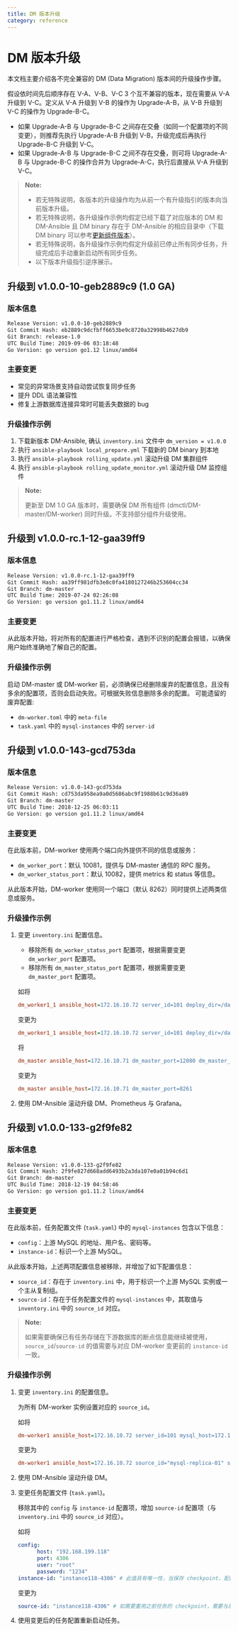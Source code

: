 ```yaml
---
title: DM 版本升级
category: reference
---
```


# DM 版本升级

本文档主要介绍各不完全兼容的 DM (Data Migration) 版本间的升级操作步骤。

假设依时间先后顺序存在 V-A、V-B、V-C 3 个互不兼容的版本，现在需要从 V-A 升级到 V-C。定义从 V-A 升级到 V-B 的操作为 Upgrade-A-B，从 V-B 升级到 V-C 的操作为 Upgrade-B-C。

- 如果 Upgrade-A-B 与 Upgrade-B-C 之间存在交叠（如同一个配置项的不同变更），则推荐先执行 Upgrade-A-B 升级到 V-B，升级完成后再执行 Upgrade-B-C 升级到 V-C。
- 如果 Upgrade-A-B 与 Upgrade-B-C 之间不存在交叠，则可将 Upgrade-A-B 与 Upgrade-B-C 的操作合并为 Upgrade-A-C，执行后直接从 V-A 升级到 V-C。

> **Note:**
> 
> - 若无特殊说明，各版本的升级操作均为从前一个有升级指引的版本向当前版本升级。
> - 若无特殊说明，各升级操作示例均假定已经下载了对应版本的 DM 和 DM-Ansible 且 DM binary 存在于 DM-Ansible 的相应目录中（下载 DM binary 可以参考[更新组件版本](/dev/reference/tools/data-migration/cluster-operations.md#更新组件版本)）。
> - 若无特殊说明，各升级操作示例均假定升级前已停止所有同步任务，升级完成后手动重新启动所有同步任务。
> - 以下版本升级指引逆序展示。

## 升级到 v1.0.0-10-geb2889c9 (1.0 GA)

### 版本信息

```bash
Release Version: v1.0.0-10-geb2889c9
Git Commit Hash: eb2889c9dcfbff6653be9c8720a32998b4627db9
Git Branch: release-1.0
UTC Build Time: 2019-09-06 03:18:48
Go Version: go version go1.12 linux/amd64
```

### 主要变更

- 常见的异常场景支持自动尝试恢复同步任务
- 提升 DDL 语法兼容性
- 修复上游数据库连接异常时可能丢失数据的 bug

### 升级操作示例

1. 下载新版本 DM-Ansible, 确认 `inventory.ini` 文件中 `dm_version = v1.0.0`
2. 执行 `ansible-playbook local_prepare.yml` 下载新的 DM binary 到本地
3. 执行 `ansible-playbook rolling_update.yml` 滚动升级 DM 集群组件
4. 执行 `ansible-playbook rolling_update_monitor.yml` 滚动升级 DM 监控组件

> **Note:**
> 
> 更新至 DM 1.0 GA 版本时，需要确保 DM 所有组件 (dmctl/DM-master/DM-worker) 同时升级。不支持部分组件升级使用。

## 升级到 v1.0.0-rc.1-12-gaa39ff9

### 版本信息

```bash
Release Version: v1.0.0-rc.1-12-gaa39ff9
Git Commit Hash: aa39ff981dfb3e8c0fa4180127246b253604cc34
Git Branch: dm-master
UTC Build Time: 2019-07-24 02:26:08
Go Version: go version go1.11.2 linux/amd64
```

### 主要变更

从此版本开始，将对所有的配置进行严格检查，遇到不识别的配置会报错，以确保用户始终准确地了解自己的配置。

### 升级操作示例

启动 DM-master 或 DM-worker 前，必须确保已经删除废弃的配置信息，且没有多余的配置项，否则会启动失败。可根据失败信息删除多余的配置。 可能遗留的废弃配置:

- `dm-worker.toml` 中的 `meta-file`
- `task.yaml` 中的 `mysql-instances` 中的 `server-id`

## 升级到 v1.0.0-143-gcd753da

### 版本信息

```bash
Release Version: v1.0.0-143-gcd753da
Git Commit Hash: cd753da958ea9a0d5686abc9f1988b61c9d36a89
Git Branch: dm-master
UTC Build Time: 2018-12-25 06:03:11
Go Version: go version go1.11.2 linux/amd64
```

### 主要变更

在此版本前，DM-worker 使用两个端口向外提供不同的信息或服务：

- `dm_worker_port`：默认 10081，提供与 DM-master 通信的 RPC 服务。
- `dm_worker_status_port`：默认 10082，提供 metrics 和 status 等信息。

从此版本开始，DM-worker 使用同一个端口（默认 8262）同时提供上述两类信息或服务。

### 升级操作示例

1. 变更 `inventory.ini` 配置信息。

    - 移除所有 `dm_worker_status_port` 配置项，根据需要变更 `dm_worker_port` 配置项。
    - 移除所有 `dm_master_status_port` 配置项，根据需要变更 `dm_master_port` 配置项。

    如将

    ```ini
    dm_worker1_1 ansible_host=172.16.10.72 server_id=101 deploy_dir=/data1/dm_worker dm_worker_port=10081 dm_worker_status_port=10082 mysql_host=172.16.10.81 mysql_user=root mysql_password='VjX8cEeTX+qcvZ3bPaO4h0C80pe/1aU=' mysql_port=3306
    ```

    变更为

    ```ini
    dm_worker1_1 ansible_host=172.16.10.72 server_id=101 deploy_dir=/data1/dm_worker dm_worker_port=8262 mysql_host=172.16.10.81 mysql_user=root mysql_password='VjX8cEeTX+qcvZ3bPaO4h0C80pe/1aU=' mysql_port=3306
    ```

    将

    ```ini
    dm_master ansible_host=172.16.10.71 dm_master_port=12080 dm_master_status_port=12081
    ```

    变更为

    ```ini
    dm_master ansible_host=172.16.10.71 dm_master_port=8261
    ```

2. 使用 DM-Ansible 滚动升级 DM、Prometheus 与 Grafana。

## 升级到 v1.0.0-133-g2f9fe82

### 版本信息

```bash
Release Version: v1.0.0-133-g2f9fe82
Git Commit Hash: 2f9fe827d668add6493b2a3da107e0a01b94c6d1
Git Branch: dm-master
UTC Build Time: 2018-12-19 04:58:46
Go Version: go version go1.11.2 linux/amd64
```

### 主要变更

在此版本前，任务配置文件 (`task.yaml`) 中的 `mysql-instances` 包含以下信息：

- `config`：上游 MySQL 的地址、用户名、密码等。
- `instance-id`：标识一个上游 MySQL。

从此版本开始，上述两项配置信息被移除，并增加了如下配置信息：

- `source_id`：存在于 `inventory.ini` 中，用于标识一个上游 MySQL 实例或一个主从复制组。
- `source-id`：存在于任务配置文件的 `mysql-instances` 中，其取值与 `inventory.ini` 中的 `source_id` 对应。

> **Note:**
> 
> 如果需要确保已有任务存储在下游数据库的断点信息能继续被使用，`source_id`/`source-id` 的值需要与对应 DM-worker 变更前的 `instance-id` 一致。

### 升级操作示例

1. 变更 `inventory.ini` 的配置信息。

    为所有 DM-worker 实例设置对应的 `source_id`。

    如将

    ```ini
    dm-worker1 ansible_host=172.16.10.72 server_id=101 mysql_host=172.16.10.72 mysql_user=root mysql_password='VjX8cEeTX+qcvZ3bPaO4h0C80pe/1aU=' mysql_port=3306
    ```

    变更为

    ```ini
    dm-worker1 ansible_host=172.16.10.72 source_id="mysql-replica-01" server_id=101 mysql_host=172.16.10.72 mysql_user=root mysql_password='VjX8cEeTX+qcvZ3bPaO4h0C80pe/1aU=' mysql_port=3306
    ```

2. 使用 DM-Ansible 滚动升级 DM。

3. 变更任务配置文件 (`task.yaml`)。

    移除其中的 `config` 与 `instance-id` 配置项，增加 `source-id` 配置项（与 `inventory.ini` 中的 `source_id` 对应）。

    如将

    ```yaml
    config:
          host: "192.168.199.118"
          port: 4306
          user: "root"
          password: "1234"
    instance-id: "instance118-4306" # 此值具有唯一性，当保存 checkpoint、配置和其他信息时，作为 ID 使用。
    ```

    变更为

    ```yaml
    source-id: "instance118-4306" # 如需要重用之前任务的 checkpoint，需要与原 `instance-id` 取值一致。
    ```

4. 使用变更后的任务配置重新启动任务。
